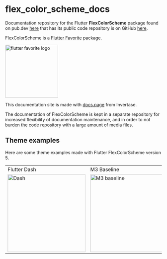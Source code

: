 # flex_color_scheme_docs

Documentation repository for the Flutter **FlexColorScheme** package found on
pub.dev [here](https://pub.dev/packages/flex_color_scheme) that has its public code repository is on
GitHub [here](https://github.com/rydmike/flex_color_scheme).

FlexColorScheme is a [Flutter Favorite](https://docs.flutter.dev/development/packages-and-plugins/favorites) package.

[<img src="https://rydmike.com/assets_fcsv4/flutter-favorite-logo.png?raw=true?" alt="flutter favorite logo" width="170"/>](https://docs.flutter.dev/development/packages-and-plugins/favorites)

This documentation site is made with [docs.page](https://docs.page/) from Invertase.

The documentation of FlexColorScheme is kept in a separate repository for increased flexibility
of documentation maintenance, and in order to not burden the code repository with a large
amount of media files.

## Theme examples

Here are some theme examples made with Flutter FlexColorScheme version 5.

<table>
  <tr>
    <td>Flutter Dash</td>
    <td>M3 Baseline</td>
    <td>Verdun Green</td>
    <td>Dell Genoa Green</td>
  </tr>
  <tr>
    <td><img src="https://github.com/rydmike/flex_color_scheme_docs/blob/master/docs/images/fcs-v5-l-37.png?raw=true" alt="Dash" width="250"/></td>
    <td><img src="https://github.com/rydmike/flex_color_scheme_docs/blob/master/docs/images/fcs-v5-l-38.png?raw=true" alt="M3 baseline" width="250"/></td>
    <td><img src="https://github.com/rydmike/flex_color_scheme_docs/blob/master/docs/images/fcs-v5-l-39.png?raw=true" alt="Verdun green" width="250"/></td>
    <td><img src="https://github.com/rydmike/flex_color_scheme_docs/blob/master/docs/images/fcs-v5-l-40.png?raw=true" alt="Dell genoa" width="250"/></td>
  </tr>
 </table>

